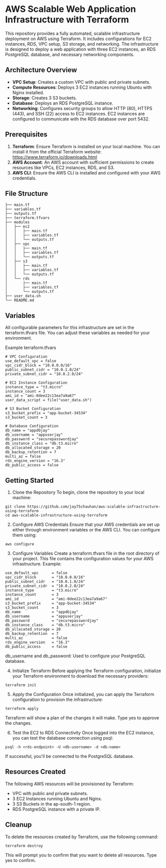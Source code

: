 # AWS Scalable Web Application Infrastructure with Terraform

This repository provides a fully automated, scalable infrastructure deployment on AWS using Terraform. It includes configurations for EC2 instances, RDS, VPC setup, S3 storage, and networking. The infrastructure is designed to deploy a web application with three EC2 instances, an RDS PostgreSQL database, and necessary networking components.

## Architecture Overview

- **VPC Setup**: Creates a custom VPC with public and private subnets.
- **Compute Resources**: Deploys 3 EC2 instances running Ubuntu with Nginx installed.
- **Storage**: Creates 3 S3 buckets.
- **Database**: Deploys an RDS PostgreSQL instance.
- **Networking**: Configures security groups to allow HTTP (80), HTTPS (443), and SSH (22) access to EC2 instances. EC2 instances are configured to communicate with the RDS database over port 5432.

## Prerequisites

1. **Terraform**: Ensure Terraform is installed on your local machine. You can install it from the official Terraform website: https://www.terraform.io/downloads.html
2. **AWS Account**: An AWS account with sufficient permissions to create resources like VPCs, EC2 instances, RDS, and S3.
3. **AWS CLI**: Ensure the AWS CLI is installed and configured with your AWS credentials.

## File Structure

```
├── main.tf
├── variables.tf
├── outputs.tf
├── terraform.tfvars
├── modules
│   ├── ec2
│   │   ├── main.tf
│   │   ├── variables.tf
│   │   └── outputs.tf
│   ├── vpc
│   │   ├── main.tf
│   │   ├── variables.tf
│   │   └── outputs.tf
│   ├── s3
│   │   ├── main.tf
│   │   ├── variables.tf
│   │   └── outputs.tf
│   └── rds
│       ├── main.tf
│       ├── variables.tf
│       └── outputs.tf
├── user_data.sh
└── README.md

```

## Variables

All configurable parameters for this infrastructure are set in the terraform.tfvars file. You can adjust these variables as needed for your environment.

Example terraform.tfvars

```
# VPC Configuration
use_default_vpc = false
vpc_cidr_block = "10.0.0.0/16"
public_subnet_cidr = "10.0.1.0/24"
private_subnet_cidr = "10.0.2.0/24"

# EC2 Instance Configuration
instance_type = "t3.micro"
instance_count = 3
ami_id = "ami-0dee22c13ea7a9a67"
user_data_script = file("user_data.sh")

# S3 Bucket Configuration
s3_bucket_prefix = "app-bucket-34534"
s3_bucket_count = 3

# Database Configuration
db_name = "appdbjay"
db_username = "appuserjay"
db_password = "securepasswordjay"
db_instance_class = "db.t3.micro"
db_allocated_storage = 20
db_backup_retention = 7
multi_az = false
rds_engine_version = "16.3"
db_public_access = false

```

## Getting Started

1. Clone the Repository
   To begin, clone the repository to your local machine:

```
git clone https://github.com/jay75chauhan/aws-scalable-infrastructure-using-terraform
cd aws-scalable-infrastructure-using-terraform
```

2. Configure AWS Credentials
   Ensure that your AWS credentials are set up either through environment variables or the AWS CLI. You can configure them using:

```
aws configure
```

3. Configure Variables
   Create a terraform.tfvars file in the root directory of your project. This file contains the configuration values for your AWS infrastructure. Example:

```
use_default_vpc      = false
vpc_cidr_block       = "10.0.0.0/16"
public_subnet_cidr   = "10.0.1.0/24"
private_subnet_cidr  = "10.0.2.0/24"
instance_type        = "t3.micro"
instance_count       = 3
ami_id               = "ami-0dee22c13ea7a9a67"
s3_bucket_prefix     = "app-bucket-34534"
s3_bucket_count      = 3
db_name              = "appdbjay"
db_username          = "appuserjay"
db_password          = "securepasswordjay"
db_instance_class    = "db.t3.micro"
db_allocated_storage = 20
db_backup_retention  = 7
multi_az             = false
rds_engine_version   = "16.3"
db_public_access     = false
```

db_username and db_password: Used to configure your PostgreSQL database.

4. Initialize Terraform
   Before applying the Terraform configuration, initialize your Terraform environment to download the necessary providers:

```
terraform init
```

5. Apply the Configuration
   Once initialized, you can apply the Terraform configuration to provision the infrastructure:

```
terraform apply
```

Terraform will show a plan of the changes it will make. Type yes to approve the changes.

6. Test the EC2 to RDS Connectivity
   Once logged into the EC2 instance, you can test the database connection using psql:

```
psql -h <rds-endpoint> -U <db-username> -d <db-name>
```

If successful, you'll be connected to the PostgreSQL database.

## Resources Created

The following AWS resources will be provisioned by Terraform:

- VPC with public and private subnets.
- 3 EC2 Instances running Ubuntu and Nginx.
- 3 S3 Buckets in the ap-south-1 region.
- RDS PostgreSQL instance with a private IP.

## Cleanup

To delete the resources created by Terraform, use the following command:

```
terraform destroy
```

This will prompt you to confirm that you want to delete all resources. Type yes to confirm.
